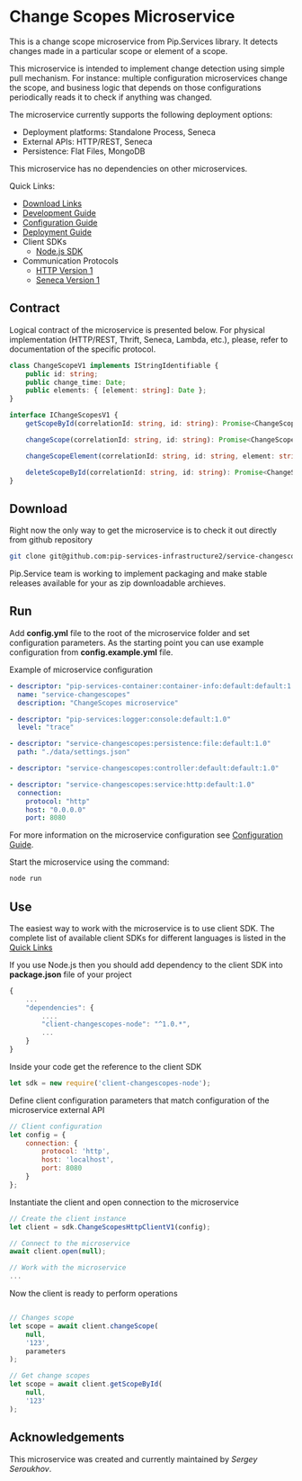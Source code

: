 # Change Scopes Microservice

This is a change scope microservice from Pip.Services library. 
It detects changes made in a particular scope or element of a scope.

This microservice is intended to implement change detection using
simple pull mechanism. For instance: multiple configuration microservices
change the scope, and business logic that depends on those configurations
periodically reads it to check if anything was changed.

The microservice currently supports the following deployment options:
* Deployment platforms: Standalone Process, Seneca
* External APIs: HTTP/REST, Seneca
* Persistence: Flat Files, MongoDB

This microservice has no dependencies on other microservices.

<a name="links"></a> Quick Links:

* [Download Links](doc/Downloads.md)
* [Development Guide](doc/Development.md)
* [Configuration Guide](doc/Configuration.md)
* [Deployment Guide](doc/Deployment.md)
* Client SDKs
  - [Node.js SDK](https://github.com/pip-services-infrastructure2/client-changescopes-node)
* Communication Protocols
  - [HTTP Version 1](doc/HttpProtocolV1.md)
  - [Seneca Version 1](doc/SenecaProtocolV1.md)

## Contract

Logical contract of the microservice is presented below. For physical implementation (HTTP/REST, Thrift, Seneca, Lambda, etc.),
please, refer to documentation of the specific protocol.

```typescript
class ChangeScopeV1 implements IStringIdentifiable {
    public id: string;
    public change_time: Date;
    public elements: { [element: string]: Date };
}

interface IChangeScopesV1 {
    getScopeById(correlationId: string, id: string): Promise<ChangeScopeV1>;

    changeScope(correlationId: string, id: string): Promise<ChangeScopeV1>;

    changeScopeElement(correlationId: string, id: string, element: string): Promise<ChangeScopeV1>;

    deleteScopeById(correlationId: string, id: string): Promise<ChangeScopeV1>;
}
```

## Download

Right now the only way to get the microservice is to check it out directly from github repository
```bash
git clone git@github.com:pip-services-infrastructure2/service-changescopes-node.git
```

Pip.Service team is working to implement packaging and make stable releases available for your 
as zip downloadable archieves.

## Run

Add **config.yml** file to the root of the microservice folder and set configuration parameters.
As the starting point you can use example configuration from **config.example.yml** file. 

Example of microservice configuration
```yaml
- descriptor: "pip-services-container:container-info:default:default:1.0"
  name: "service-changescopes"
  description: "ChangeScopes microservice"

- descriptor: "pip-services:logger:console:default:1.0"
  level: "trace"

- descriptor: "service-changescopes:persistence:file:default:1.0"
  path: "./data/settings.json"

- descriptor: "service-changescopes:controller:default:default:1.0"

- descriptor: "service-changescopes:service:http:default:1.0"
  connection:
    protocol: "http"
    host: "0.0.0.0"
    port: 8080
```
 
For more information on the microservice configuration see [Configuration Guide](Configuration.md).

Start the microservice using the command:
```bash
node run
```

## Use

The easiest way to work with the microservice is to use client SDK. 
The complete list of available client SDKs for different languages is listed in the [Quick Links](#links)

If you use Node.js then you should add dependency to the client SDK into **package.json** file of your project
```javascript
{
    ...
    "dependencies": {
        ....
        "client-changescopes-node": "^1.0.*",
        ...
    }
}
```

Inside your code get the reference to the client SDK
```javascript
let sdk = new require('client-changescopes-node');
```

Define client configuration parameters that match configuration of the microservice external API
```javascript
// Client configuration
let config = {
    connection: {
        protocol: 'http',
        host: 'localhost', 
        port: 8080
    }
};
```

Instantiate the client and open connection to the microservice
```javascript
// Create the client instance
let client = sdk.ChangeScopesHttpClientV1(config);

// Connect to the microservice
await client.open(null);

// Work with the microservice
...
```

Now the client is ready to perform operations
```javascript

// Changes scope
let scope = await client.changeScope(
    null,
    '123',
    parameters
);
```

```javascript
// Get change scopes
let scope = await client.getScopeById(
    null,
    '123'
);
```    

## Acknowledgements

This microservice was created and currently maintained by *Sergey Seroukhov*.

